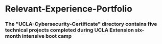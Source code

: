 # Relevant-Experience-Portfolio

### The "UCLA-Cybersecurity-Certificate" directory contains five technical projects completed during UCLA Extension six-month intensive boot camp
